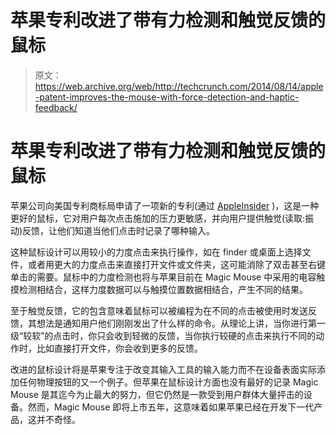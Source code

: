 # 苹果专利改进了带有力检测和触觉反馈的鼠标 

> 原文：<https://web.archive.org/web/http://techcrunch.com/2014/08/14/apple-patent-improves-the-mouse-with-force-detection-and-haptic-feedback/>

# 苹果专利改进了带有力检测和触觉反馈的鼠标

苹果公司向美国专利商标局申请了一项新的专利(通过 [AppleInsider](https://web.archive.org/web/20230129100204/http://appleinsider.com/articles/14/08/14/apples-force-sensing-mouse-with-haptic-feedback-offers-granular-ui-control) )，这是一种更好的鼠标，它对用户每次点击施加的压力更敏感，并向用户提供触觉(读取:振动)反馈，让他们知道当他们点击时记录了哪种输入。

这种鼠标设计可以用较小的力度点击来执行操作，如在 finder 或桌面上选择文件，或者用更大的力度点击来直接打开文件或文件夹，这可能消除了双击甚至右键单击的需要。鼠标中的力度检测也将与苹果目前在 Magic Mouse 中采用的电容触摸检测相结合，这样力度数据可以与触摸位置数据相结合，产生不同的结果。

至于触觉反馈，它的包含意味着鼠标可以被编程为在不同的点击被使用时发送反馈，其想法是通知用户他们刚刚发出了什么样的命令。从理论上讲，当你进行第一级“较软”的点击时，你只会收到轻微的反馈，当你执行较硬的点击来执行不同的动作时，比如直接打开文件，你会收到更多的反馈。

改进的鼠标设计将是苹果专注于改变其输入工具的输入能力而不在设备表面实际添加任何物理按钮的又一个例子。但苹果在鼠标设计方面也没有最好的记录 Magic Mouse 是其迄今为止最大的努力，但它仍然是一款受到用户群体大量抨击的设备。然而，Magic Mouse 即将上市五年，这意味着如果苹果已经在开发下一代产品，这并不奇怪。